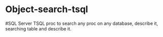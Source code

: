 # Object-search-tsql
#SQL Server
TSQL proc to search any proc on any database, describe it, searching table and describe it.
